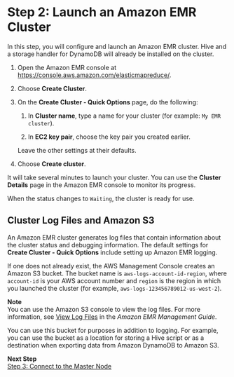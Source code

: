 # Step 2: Launch an Amazon EMR Cluster<a name="EMRforDynamoDB.Tutorial.LaunchEMRCluster"></a>

In this step, you will configure and launch an Amazon EMR cluster\. Hive and a storage handler for DynamoDB will already be installed on the cluster\.

1. Open the Amazon EMR console at [https://console\.aws\.amazon\.com/elasticmapreduce/](https://console.aws.amazon.com/elasticmapreduce/)\.

1. Choose **Create Cluster**\.

1. On the **Create Cluster \- Quick Options** page, do the following:

   1. In **Cluster name**, type a name for your cluster \(for example: `My EMR cluster`\)\.

   1. In **EC2 key pair**, choose the key pair you created earlier\.

   Leave the other settings at their defaults\.

1. Choose **Create cluster**\.

It will take several minutes to launch your cluster\. You can use the **Cluster Details** page in the Amazon EMR console to monitor its progress\.

When the status changes to `Waiting`, the cluster is ready for use\.

## Cluster Log Files and Amazon S3<a name="w66aac36c11c11c15c11"></a>

An Amazon EMR cluster generates log files that contain information about the cluster status and debugging information\. The default settings for **Create Cluster \- Quick Options** include setting up Amazon EMR logging\.

If one does not already exist, the AWS Management Console creates an Amazon S3 bucket\. The bucket name is `aws-logs-account-id-region`, where ` account-id` is your AWS account number and `region` is the region in which you launched the cluster \(for example, `aws-logs-123456789012-us-west-2`\)\.

**Note**  
You can use the Amazon S3 console to view the log files\. For more information, see [View Log Files](https://docs.aws.amazon.com/ElasticMapReduce/latest/ManagementGuide/emr-manage-view-web-log-files.html) in the *Amazon EMR Management Guide*\.

You can use this bucket for purposes in addition to logging\. For example, you can use the bucket as a location for storing a Hive script or as a destination when exporting data from Amazon DynamoDB to Amazon S3\.

**Next Step**  
[Step 3: Connect to the Master Node](EMRforDynamoDB.Tutorial.ConnectToMasterNode.md)
